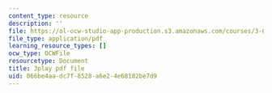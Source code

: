 ```yaml
---
content_type: resource
description: ''
file: https://ol-ocw-studio-app-production.s3.amazonaws.com/courses/3-091sc-introduction-to-solid-state-chemistry-fall-2010/066be4aadc7f8528a6e24e68102be7d9_IKJJ1SiMbjg.pdf
file_type: application/pdf
learning_resource_types: []
ocw_type: OCWFile
resourcetype: Document
title: 3play pdf file
uid: 066be4aa-dc7f-8528-a6e2-4e68102be7d9
---
```

